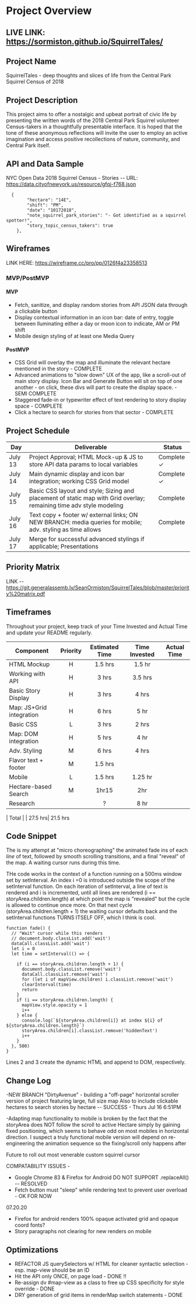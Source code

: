 # Project Overview

## LIVE LINK: https://sormiston.github.io/SquirrelTales/

## Project Name

SquirrelTales - deep thoughts and slices of life from the Central Park Squirrel Census of 2018

## Project Description

This project aims to offer a nostalgic and upbeat portrait of civic life by presenting the written words of the 2018 Central Park Squirrel volunteer Census-takers in a thoughtfully presentable interface.  It is hoped that the tone of these anonymous reflections will invite the user to employ an active imagination and access positive recollections of nature, community, and Central Park itself. 

## API and Data Sample

NYC Open Data 2018 Squirrel Census - Stories -- URL: https://data.cityofnewyork.us/resource/gfqj-f768.json
```
  {
        "hectare": "14E",
        "shift": "PM",
        "date": "10172018",
        "note_squirrel_park_stories": "- Got identified as a squirrel spotter!",
        "story_topic_census_takers": true
    },
```    

## Wireframes

LINK HERE: https://wireframe.cc/pro/pp/0126f4a23358513

### MVP/PostMVP

#### MVP 
- Fetch, sanitize, and display random stories from API JSON data through a clickable button
- Display contextual information in an icon bar: date of entry, toggle between lluminating either a day or moon icon to indicate, AM or PM shift
- Mobile design styling of at least one Media Query

#### PostMVP  

- CSS Grid will overlay the map and illuminate the relevant hectare mentioned in the story - COMPLETE
- Advanced animations to "slow down" UX of the app, like a scroll-out of main story display.  Icon Bar and Generate Button will sit on top of one another - on click, these divs will part to create the display space. - SEMI COMPLETE
- Staggered fade-in or typewriter effect of text rendering to story display space - COMPLETE
- Click a hectare to search for stories from that sector - COMPLETE


## Project Schedule

|  Day | Deliverable | Status
|---|---| ---|
|July 13| Project Approval; HTML Mock-up & JS to store API data params to local variables | Complete ✓
|July 14| Main dynamic display and icon bar integration; working CSS Grid model | Complete ✓ | 
|July 15| Basic CSS layout and style; Sizing and placement of static map with Grid overlay; remaining time adv style modeling| Complete
|July 16| Text copy + footer w/ external links; ON NEW BRANCH: media queries for mobile; adv. styling as time allows | Complete
|July 17| Merge for successful advanced stylings if applicable; Presentations| 


## Priority Matrix

LINK --    https://git.generalassemb.ly/SeanOrmiston/SquirrelTales/blob/master/priority%20matrix.pdf

## Timeframes

Throughout your project, keep track of your Time Invested and Actual Time and update your README regularly.

| Component | Priority | Estimated Time | Time Invested | Actual Time |
| --- | :---: |  :---: | :---: | :---: |
| HTML Mockup | H | 1.5 hrs | 1.5 hr |
| Working with API | H | 3 hrs | 3.5 hrs
| Basic Story Display | H | 3 hrs | 4 hrs
| Map: JS+Grid integration | H | 6 hrs | 5 hr
| Basic CSS | L | 3 hrs | 2 hrs
| Map: DOM integration | H | 5 hrs | 4 hr
| Adv. Styling | M | 6 hrs | 4 hrs
| Flavor text + footer | M | 1.5 hrs
| Mobile | L | 1.5 hrs | 1.25 hr
| Hectare-based Search| M | 1hr15 | 2hr 
| Research |  | ?  | 8 hr

| Total | | 27.5 hrs| 21.5 hrs

## Code Snippet

The is my attempt at "micro choreographing" the animated fade ins of each *line* of text, followed by smooth scrolling transitions,
and a final "reveal" of the map.  A waiting cursor runs during this time.

THe code works in the context of a function running on a 500ms window set by setInterval.  An index i =0 is introduced outside
the scope of the setInterval function.  On each iteration of setInterval, a line of text is rendered and i is incremented, until all 
lines are rendered (i == storyArea.children.length) at which point the map is "revealed" but the cycle is allowed to continue once more. On that next cycle (storyArea.children.length + 1) the waiting cursor defaults back and the setInterval functions TURNS ITSELF OFF, which I think is cool.

```
function fade() {
  // "Wait" cursor while this renders
  // document.body.classList.add('wait')
  dataCall.classList.add('wait')
  let i = 0
  let time = setInterval(() => {
    
    if (i == storyArea.children.length + 1) {
      document.body.classList.remove('wait')
      dataCall.classList.remove('wait')
      for (let i of mapView.children) i.classList.remove('wait')
      clearInterval(time)
      return
    }
    if (i == storyArea.children.length) {
      mapView.style.opacity = 1
      i++
    } else {
      console.log(`${storyArea.children[i]} at index ${i} of ${storyArea.children.length}`)
      storyArea.children[i].classList.remove('hiddenText')
      i++
    }
  }, 500)
}
```
Lines 2 and 3 create the dynamic HTML and append to DOM, respectively.

## Change Log
 -NEW BRANCH "DirtyAvenue" - building a "off-page" horizontal scroller version of project featuring large, full size map
 Also to include clickable hectares to search stories by hectare -- SUCCESS - Thurs Jul 16 6:51PM

 -Adapting map functionality to mobile is broken by the fact that the storyArea does NOT follow the scroll to active
 Hectare simply by gaining fixed positioning, which seems to behave odd on most mobiles in horizontal direction.
  I suspect a truly functional mobile version will depend on re-engineering
 the animation sequence so the fixing/scroll only happens after 
 
 Future to roll out most venerable custom squirrel cursor
 
 COMPATABILITY ISSUES - 
 - Google Chrome 83 & Firefox for Android DO NOT SUPPORT .replaceAll() -- RESOLVED
 - Fetch button must "sleep" while rendering text to prevent user overload - OK FOR NOW
 
 07.20.20 
- Firefox for android renders 100% opaque activated grid and opaque coord fonts?
- Story paragraphs not clearing for new renders on mobile


 ## Optimizations
 - REFACTOR JS querySelectors w/ HTML for cleaner syntactic selection - esp. map-view should be an ID
 - Hit the API only ONCE, on page load - DONE !!
 - Re-assign dv #map-view as a class to free up CSS specificity for style override - DONE
 - DRY generation of grid items in renderMap switch statements - DONE
